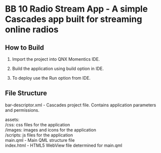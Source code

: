 BB 10 Radio Stream App - A simple Cascades app built for streaming online radios
========

## How to Build

1. Import the project into QNX Momentics IDE. 

2. Build the application using build option in IDE.

3. To deploy use the Run option from IDE.

##  File Structure

bar-descriptor.xml - Cascades project file.  Contains application parameters 
and permissions.

assets: <br />
    /css: css files for the application <br />
    /images: images and icons for the application <br />
    /scripts: js files for the application <br />
    main.qml - Main QML structure file <br />
    index.html - HTML5 WebView file determined for main.qml <br />
